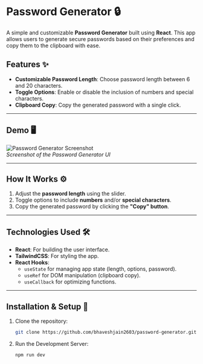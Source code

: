 # Password Generator 🔒

A simple and customizable **Password Generator** built using **React**. This app allows users to generate secure passwords based on their preferences and copy them to the clipboard with ease.

## Features ✨
- **Customizable Password Length**: Choose password length between 6 and 20 characters.
- **Toggle Options**: Enable or disable the inclusion of numbers and special characters.
- **Clipboard Copy**: Copy the generated password with a single click.

---

## Demo 🖥️
![Password Generator Screenshot](../images/pg-two.png)  
*Screenshot of the Password Generator UI*  

---

## How It Works ⚙️
1. Adjust the **password length** using the slider.
2. Toggle options to include **numbers** and/or **special characters**.
3. Copy the generated password by clicking the **"Copy" button**.  

---

## Technologies Used 🛠️
- **React**: For building the user interface.
- **TailwindCSS**: For styling the app.
- **React Hooks**:  
  - `useState` for managing app state (length, options, password).  
  - `useRef` for DOM manipulation (clipboard copy).  
  - `useCallback` for optimizing functions.  

---

## Installation & Setup 🚀
1. Clone the repository:  
   ```bash
   git clone https://github.com/bhaveshjain2603/password-generator.git

2. Run the Development Server:  
   ```bash
   npm run dev
